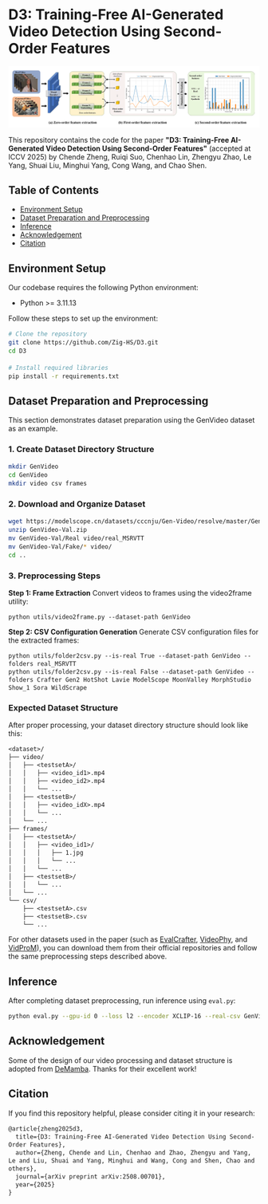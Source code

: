 # D3: Training-Free AI-Generated Video Detection Using Second-Order Features

![image-20251014140302638](./README.assets/framework.png)

This repository contains the code for the paper **"D3: Training-Free AI-Generated Video Detection Using Second-Order Features"** (accepted at ICCV 2025) by Chende Zheng, Ruiqi Suo, Chenhao Lin, Zhengyu Zhao, Le Yang, Shuai Liu, Minghui Yang, Cong Wang, and Chao Shen.

## Table of Contents
- [Environment Setup](#environment-setup)
- [Dataset Preparation and Preprocessing](#dataset-preparation-and-preprocessing)
- [Inference](#inference)
- [Acknowledgement](#Acknowledgement)
- [Citation](#Citation)

## Environment Setup

Our codebase requires the following Python environment:

- Python >= 3.11.13

Follow these steps to set up the environment:

```bash
# Clone the repository
git clone https://github.com/Zig-HS/D3.git
cd D3

# Install required libraries
pip install -r requirements.txt
```

## Dataset Preparation and Preprocessing

This section demonstrates dataset preparation using the GenVideo dataset as an example.

### 1. Create Dataset Directory Structure

```bash
mkdir GenVideo
cd GenVideo
mkdir video csv frames
```

### 2. Download and Organize Dataset

```bash
wget https://modelscope.cn/datasets/cccnju/Gen-Video/resolve/master/GenVideo-Val.zip
unzip GenVideo-Val.zip
mv GenVideo-Val/Real video/real_MSRVTT
mv GenVideo-Val/Fake/* video/
cd ..
```

### 3. Preprocessing Steps

**Step 1: Frame Extraction**
Convert videos to frames using the video2frame utility:

```shell
python utils/video2frame.py --dataset-path GenVideo
```

**Step 2: CSV Configuration Generation**
Generate CSV configuration files for the extracted frames:

```shell
python utils/folder2csv.py --is-real True --dataset-path GenVideo --folders real_MSRVTT
python utils/folder2csv.py --is-real False --dataset-path GenVideo --folders Crafter Gen2 HotShot Lavie ModelScope MoonValley MorphStudio Show_1 Sora WildScrape
```

### Expected Dataset Structure

After proper processing, your dataset directory structure should look like this:

```
<dataset>/
├── video/
│   ├── <testsetA>/
│   │   ├── <video_id1>.mp4
│   │   ├── <video_id2>.mp4
│   │   └── ...
│   ├── <testsetB>/
│   │   ├── <video_idX>.mp4
│   │   └── ...
│   └── ... 
├── frames/
│   ├── <testsetA>/
│   │   ├── <video_id1>/
│   │   │   ├── 1.jpg
│   │   │   └── ...
│   │   └── ...
│   ├── <testsetB>/
│   │   └── ...
│   └── ... 
└── csv/
    ├── <testsetA>.csv
    ├── <testsetB>.csv
    └── ... 
```

For other datasets used in the paper (such as [EvalCrafter](https://github.com/evalcrafter/evalcrafter), [VideoPhy](https://github.com/Hritikbansal/videophy), and [VidProM](https://github.com/WangWenhao0716/VidProM)), you can download them from their official repositories and follow the same preprocessing steps described above.

## Inference

After completing dataset preprocessing, run inference using `eval.py`:

```bash
python eval.py --gpu-id 0 --loss l2 --encoder XCLIP-16 --real-csv GenVideo/csv/real_MSRVTT.csv --fake-csv GenVideo/csv/Crafter.csv
```

## Acknowledgement

Some of the design of our video processing and dataset structure is adopted from [DeMamba](https://github.com/chenhaoxing/DeMamba). Thanks for their excellent work!

## Citation

If you find this repository helpful, please consider citing it in your research:

```
@article{zheng2025d3,
  title={D3: Training-Free AI-Generated Video Detection Using Second-Order Features},
  author={Zheng, Chende and Lin, Chenhao and Zhao, Zhengyu and Yang, Le and Liu, Shuai and Yang, Minghui and Wang, Cong and Shen, Chao and others},
  journal={arXiv preprint arXiv:2508.00701},
  year={2025}
}
```

